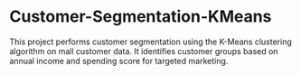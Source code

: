 # Customer-Segmentation-KMeans
This project performs customer segmentation using the K-Means clustering algorithm on mall customer data. It identifies customer groups based on annual income and spending score for targeted marketing.
